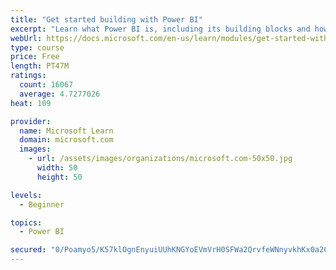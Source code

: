 ```yaml
---
title: "Get started building with Power BI"
excerpt: "Learn what Power BI is, including its building blocks and how they work together."
webUrl: https://docs.microsoft.com/en-us/learn/modules/get-started-with-power-bi/
type: course
price: Free
length: PT47M
ratings:
  count: 16067
  average: 4.7277026
heat: 109

provider:
  name: Microsoft Learn
  domain: microsoft.com
  images:
    - url: /assets/images/organizations/microsoft.com-50x50.jpg
      width: 50
      height: 50

levels:
  - Beginner

topics:
  - Power BI

secured: "0/Poamyo5/K57klOgnEnyuiUUhKNGYoEVmVrH0SFWa2QrvfeWNnyvkhKx0a2C2Mb3rDy4eyub0RNHvA3XFy9XXTmcKxYZRn4tBjavl1zaTgCarF0z673PGDQCFwU3f7MAEZK9Yc4rg8j1Nv26uSZTULIEfSejgbFDwJNf9jLGOZkY0IQpDtRYs6z8l438oY8HzH5H/V8Le/0kw508zIgat9bNP6QzS3stetlfdLBqow+WmEIxInGwhyawznGRlenY68R24yFKSby6dyytKL75gbk3TrkQEAOLRD5ZEihqV7jhjhH+63hzX9FEEy5WBKi1/O496rT5vL1DsIDf+VP4oo82szizNP3yfvMswZEd00b1vtLlte+aw8uTQYFmQxspTc0Yt58BWexpjF9bqcZUw==;QC+08f9M7XR3mYkVdZMY3g=="
---
```


